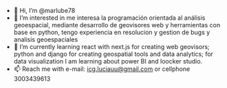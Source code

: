 - 👋 Hi, I’m @marlube78
- 👀 I’m interested in me interesa la programación orientada al análisis geoespacial, mediante desarrollo de geovisores web y herramientas con base en python, tengo experiencia en resolucion y gestion de bugs y analisis geoespaciales 
- 🌱 I’m currently learning react with next.js for creating web geovisors; python and django for creating geospatial tools and data analytics; for data visualization I am learning about power BI and loocker studio.
- 📫 Reach me with e-mail: icg.luciauu@gmail.com or cellphone 3003439613 
